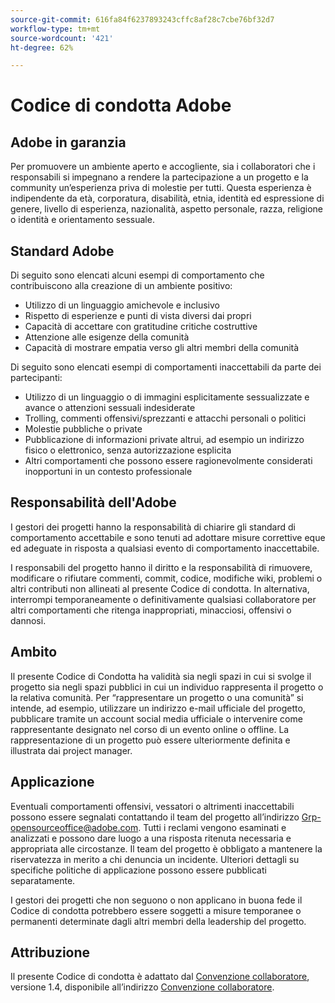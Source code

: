 ```yaml
---
source-git-commit: 616fa84f6237893243cffc8af28c7cbe76bf32d7
workflow-type: tm+mt
source-wordcount: '421'
ht-degree: 62%

---
```

# Codice di condotta Adobe

## Adobe in garanzia

Per promuovere un ambiente aperto e accogliente, sia i collaboratori che i responsabili si impegnano a rendere la partecipazione a un progetto e la community un’esperienza priva di molestie per tutti. Questa esperienza è indipendente da età, corporatura, disabilità, etnia, identità ed espressione di genere, livello di esperienza, nazionalità, aspetto personale, razza, religione o identità e orientamento sessuale.

## Standard Adobe

Di seguito sono elencati alcuni esempi di comportamento che contribuiscono alla creazione di un ambiente positivo:

* Utilizzo di un linguaggio amichevole e inclusivo
* Rispetto di esperienze e punti di vista diversi dai propri
* Capacità di accettare con gratitudine critiche costruttive
* Attenzione alle esigenze della comunità
* Capacità di mostrare empatia verso gli altri membri della comunità

Di seguito sono elencati esempi di comportamenti inaccettabili da parte dei partecipanti:

* Utilizzo di un linguaggio o di immagini esplicitamente sessualizzate e avance o attenzioni sessuali indesiderate
* Trolling, commenti offensivi/sprezzanti e attacchi personali o politici
* Molestie pubbliche o private
* Pubblicazione di informazioni private altrui, ad esempio un indirizzo fisico o elettronico, senza autorizzazione esplicita
* Altri comportamenti che possono essere ragionevolmente considerati inopportuni in un contesto professionale

## Responsabilità dell&#39;Adobe

I gestori dei progetti hanno la responsabilità di chiarire gli standard di comportamento accettabile e sono tenuti ad adottare misure correttive eque ed adeguate in risposta a qualsiasi evento di comportamento inaccettabile.

I responsabili del progetto hanno il diritto e la responsabilità di rimuovere, modificare o rifiutare commenti, commit, codice, modifiche wiki, problemi o altri contributi non allineati al presente Codice di condotta. In alternativa, interrompi temporaneamente o definitivamente qualsiasi collaboratore per altri comportamenti che ritenga inappropriati, minacciosi, offensivi o dannosi.

## Ambito

Il presente Codice di Condotta ha validità sia negli spazi in cui si svolge il progetto sia negli spazi pubblici in cui un individuo rappresenta il progetto o la relativa comunità. Per “rappresentare un progetto o una comunità” si intende, ad esempio, utilizzare un indirizzo e-mail ufficiale del progetto, pubblicare tramite un account social media ufficiale o intervenire come rappresentante designato nel corso di un evento online o offline. La rappresentazione di un progetto può essere ulteriormente definita e illustrata dai project manager.

## Applicazione

Eventuali comportamenti offensivi, vessatori o altrimenti inaccettabili possono essere segnalati contattando il team del progetto all’indirizzo Grp-opensourceoffice@adobe.com. Tutti i reclami vengono esaminati e analizzati e possono dare luogo a una risposta ritenuta necessaria e appropriata alle circostanze. Il team del progetto è obbligato a mantenere la riservatezza in merito a chi denuncia un incidente. Ulteriori dettagli su specifiche politiche di applicazione possono essere pubblicati separatamente.

I gestori dei progetti che non seguono o non applicano in buona fede il Codice di condotta potrebbero essere soggetti a misure temporanee o permanenti determinate dagli altri membri della leadership del progetto.

## Attribuzione

Il presente Codice di condotta è adattato dal [Convenzione collaboratore](https://www.contributor-covenant.org/), versione 1.4, disponibile all’indirizzo [Convenzione collaboratore](https://www.contributor-covenant.org/version/1/4/code-of-conduct/).

